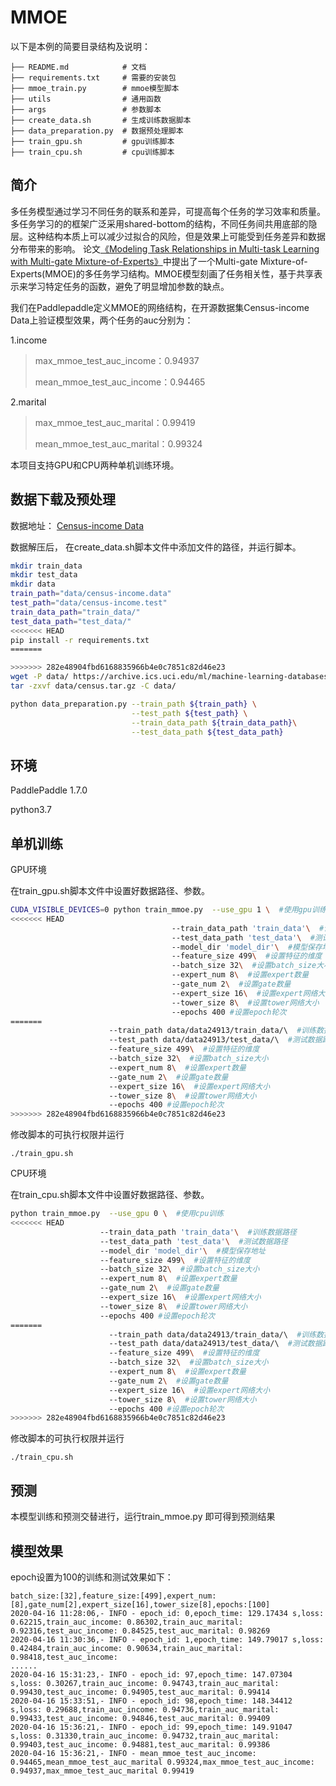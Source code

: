 # MMOE

 以下是本例的简要目录结构及说明： 

```
├── README.md            # 文档
├── requirements.txt     # 需要的安装包
├── mmoe_train.py        # mmoe模型脚本
├── utils                # 通用函数
├── args                 # 参数脚本
├── create_data.sh       # 生成训练数据脚本
├── data_preparation.py  # 数据预处理脚本
├── train_gpu.sh		 # gpu训练脚本
├── train_cpu.sh		 # cpu训练脚本
```

## 简介

多任务模型通过学习不同任务的联系和差异，可提高每个任务的学习效率和质量。多任务学习的的框架广泛采用shared-bottom的结构，不同任务间共用底部的隐层。这种结构本质上可以减少过拟合的风险，但是效果上可能受到任务差异和数据分布带来的影响。  论文[《Modeling Task Relationships in Multi-task Learning with Multi-gate Mixture-of-Experts》]( https://www.kdd.org/kdd2018/accepted-papers/view/modeling-task-relationships-in-multi-task-learning-with-multi-gate-mixture- )中提出了一个Multi-gate Mixture-of-Experts(MMOE)的多任务学习结构。MMOE模型刻画了任务相关性，基于共享表示来学习特定任务的函数，避免了明显增加参数的缺点。 

我们在Paddlepaddle定义MMOE的网络结构，在开源数据集Census-income Data上验证模型效果，两个任务的auc分别为：

1.income

> max_mmoe_test_auc_income：0.94937
>
> mean_mmoe_test_auc_income：0.94465

2.marital

> max_mmoe_test_auc_marital：0.99419
>
> mean_mmoe_test_auc_marital：0.99324

本项目支持GPU和CPU两种单机训练环境。



## 数据下载及预处理

数据地址： [Census-income Data](https://archive.ics.uci.edu/ml/machine-learning-databases/census-income-mld/census.tar.gz )

数据解压后， 在create_data.sh脚本文件中添加文件的路径，并运行脚本。

```sh
mkdir train_data
mkdir test_data
mkdir data
train_path="data/census-income.data"
test_path="data/census-income.test"
train_data_path="train_data/"
test_data_path="test_data/"
<<<<<<< HEAD
pip install -r requirements.txt
=======

>>>>>>> 282e48904fbd6168835966b4e0c7851c82d46e23
wget -P data/ https://archive.ics.uci.edu/ml/machine-learning-databases/census-income-mld/census.tar.gz
tar -zxvf data/census.tar.gz -C data/

python data_preparation.py --train_path ${train_path} \
                           --test_path ${test_path} \
                           --train_data_path ${train_data_path}\
                           --test_data_path ${test_data_path}

```

## 环境

 PaddlePaddle 1.7.0 

 python3.7 

## 单机训练

GPU环境

在train_gpu.sh脚本文件中设置好数据路径、参数。

```sh
CUDA_VISIBLE_DEVICES=0 python train_mmoe.py  --use_gpu 1 \  #使用gpu训练
<<<<<<< HEAD
                                    --train_data_path 'train_data'\  #训练数据路径
                                    --test_data_path 'test_data'\  #测试数据路径
                                    --model_dir 'model_dir'\  #模型保存地址
                                    --feature_size 499\  #设置特征的维度
                                    --batch_size 32\  #设置batch_size大小
                                    --expert_num 8\  #设置expert数量
                                    --gate_num 2\  #设置gate数量
                                    --expert_size 16\  #设置expert网络大小
                                    --tower_size 8\  #设置tower网络大小
                                    --epochs 400 #设置epoch轮次
=======
                      --train_path data/data24913/train_data/\  #训练数据路径
                      --test_path data/data24913/test_data/\  #测试数据路径
                      --feature_size 499\  #设置特征的维度
                      --batch_size 32\  #设置batch_size大小
                      --expert_num 8\  #设置expert数量
                      --gate_num 2\  #设置gate数量
                      --expert_size 16\  #设置expert网络大小
                      --tower_size 8\  #设置tower网络大小
                      --epochs 400 #设置epoch轮次
>>>>>>> 282e48904fbd6168835966b4e0c7851c82d46e23
```

修改脚本的可执行权限并运行

```
./train_gpu.sh
```

CPU环境

在train_cpu.sh脚本文件中设置好数据路径、参数。

```sh
python train_mmoe.py  --use_gpu 0 \  #使用cpu训练
<<<<<<< HEAD
                    --train_data_path 'train_data'\  #训练数据路径
                    --test_data_path 'test_data'\  #测试数据路径
                    --model_dir 'model_dir'\  #模型保存地址
                    --feature_size 499\  #设置特征的维度
                    --batch_size 32\  #设置batch_size大小
                    --expert_num 8\  #设置expert数量
                    --gate_num 2\  #设置gate数量
                    --expert_size 16\  #设置expert网络大小
                    --tower_size 8\  #设置tower网络大小
                    --epochs 400 #设置epoch轮次
=======
                      --train_path data/data24913/train_data/\  #训练数据路径
                      --test_path data/data24913/test_data/\  #测试数据路径
                      --feature_size 499\  #设置特征的维度
                      --batch_size 32\  #设置batch_size大小
                      --expert_num 8\  #设置expert数量
                      --gate_num 2\  #设置gate数量
                      --expert_size 16\  #设置expert网络大小
                      --tower_size 8\  #设置tower网络大小
                      --epochs 400 #设置epoch轮次
>>>>>>> 282e48904fbd6168835966b4e0c7851c82d46e23
```

修改脚本的可执行权限并运行

```
./train_cpu.sh
```



## 预测

本模型训练和预测交替进行，运行train_mmoe.py 即可得到预测结果

## 模型效果

epoch设置为100的训练和测试效果如下：

```text
batch_size:[32],feature_size:[499],expert_num:[8],gate_num[2],expert_size[16],tower_size[8],epochs:[100]
2020-04-16 11:28:06,- INFO - epoch_id: 0,epoch_time: 129.17434 s,loss: 0.62215,train_auc_income: 0.86302,train_auc_marital: 0.92316,test_auc_income: 0.84525,test_auc_marital: 0.98269
2020-04-16 11:30:36,- INFO - epoch_id: 1,epoch_time: 149.79017 s,loss: 0.42484,train_auc_income: 0.90634,train_auc_marital: 0.98418,test_auc_income: 
......
2020-04-16 15:31:23,- INFO - epoch_id: 97,epoch_time: 147.07304 s,loss: 0.30267,train_auc_income: 0.94743,train_auc_marital: 0.99430,test_auc_income: 0.94905,test_auc_marital: 0.99414
2020-04-16 15:33:51,- INFO - epoch_id: 98,epoch_time: 148.34412 s,loss: 0.29688,train_auc_income: 0.94736,train_auc_marital: 0.99433,test_auc_income: 0.94846,test_auc_marital: 0.99409
2020-04-16 15:36:21,- INFO - epoch_id: 99,epoch_time: 149.91047 s,loss: 0.31330,train_auc_income: 0.94732,train_auc_marital: 0.99403,test_auc_income: 0.94881,test_auc_marital: 0.99386
2020-04-16 15:36:21,- INFO - mean_mmoe_test_auc_income: 0.94465,mean_mmoe_test_auc_marital 0.99324,max_mmoe_test_auc_income: 0.94937,max_mmoe_test_auc_marital 0.99419
```
